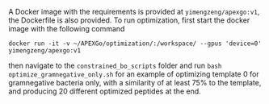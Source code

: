 A Docker image with the requirements is provided at ```yimengzeng/apexgo:v1```, the Dockerfile is also provided. To run optimization, first start the docker image with the following command
```shell
docker run -it -v ~/APEXGo/optimization/:/workspace/ --gpus 'device=0' yimengzeng/apexgo:v1
```
then navigate to the ```constrained_bo_scripts``` folder and run ```bash optimize_gramnegative_only.sh``` for an example of optimizing template 0 for gramnegative bacteria only, with a similarity of at least 75% to the template, and producing 20 different optimized peptides at the end.